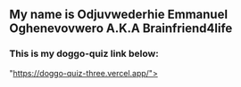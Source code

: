 ## My name is Odjuvwederhie Emmanuel Oghenevovwero A.K.A Brainfriend4life
### This is my doggo-quiz link below:
<deployment link>"https://doggo-quiz-three.vercel.app/">